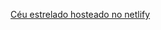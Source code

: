 <a  target="_blank" href="https://earnest-hotteok-ce38a0.netlify.app/" >Céu estrelado hosteado no netlify</a>
